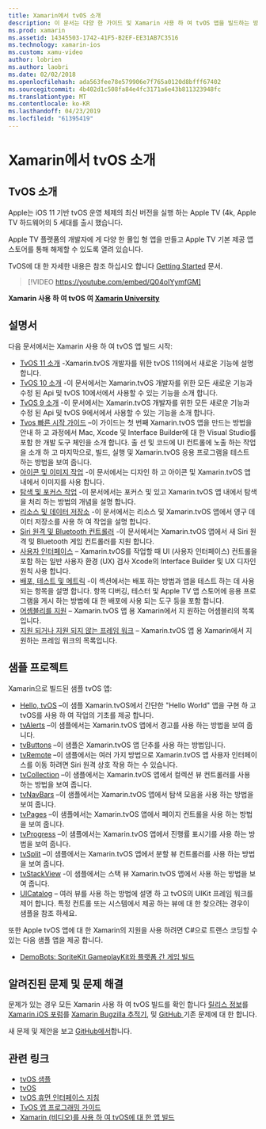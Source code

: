 ```yaml
---
title: Xamarin에서 tvOS 소개
description: 이 문서는 다양 한 가이드 및 Xamarin 사용 하 여 tvOS 앱을 빌드하는 방법을 보여 주는 샘플에 연결 합니다. 가이드는 사용자 인터페이스 개발, 데이터 저장소, 아이콘 등과 같은 다양 한 기능을 설명합니다.
ms.prod: xamarin
ms.assetid: 14345503-1742-41F5-B2EF-EE31AB7C3516
ms.technology: xamarin-ios
ms.custom: xamu-video
author: lobrien
ms.author: laobri
ms.date: 02/02/2018
ms.openlocfilehash: ada563fee78e579906e7f765a0120d8bfff67402
ms.sourcegitcommit: 4b402d1c508fa84e4fc3171a6e43b811323948fc
ms.translationtype: MT
ms.contentlocale: ko-KR
ms.lasthandoff: 04/23/2019
ms.locfileid: "61395419"
---
```

# <a name="introduction-to-tvos-in-xamarin"></a>Xamarin에서 tvOS 소개

## <a name="introducing-tvos"></a>TvOS 소개

Apple는 iOS 11 기반 tvOS 운영 체제의 최신 버전을 실행 하는 Apple TV (4k, Apple TV 하드웨어의 5 세대를 출시 했습니다.

Apple TV 플랫폼의 개발자에 게 다양 한 몰입 형 앱을 만들고 Apple TV 기본 제공 앱 스토어를 통해 해제할 수 있도록 열려 있습니다.

TvOS에 대 한 자세한 내용은 참조 하십시오 합니다 [Getting Started](~/ios/tvos/get-started/index.md) 문서.

> [!VIDEO https://youtube.com/embed/Q04oIYymfGM]

**Xamarin 사용 하 여 tvOS 여 [Xamarin University](https://university.xamarin.com/)**

## <a name="documentation"></a>설명서

다음 문서에서는 Xamarin 사용 하 여 tvOS 앱 빌드 시작:

- [TvOS 11 소개](~/ios/tvos/platform/introduction-to-tvos11.md) -Xamarin.tvOS 개발자를 위한 tvOS 11의에서 새로운 기능에 설명 합니다.
- [TvOS 10 소개](~/ios/tvos/platform/introduction-to-tvos10/index.md) -이 문서에서는 Xamarin.tvOS 개발자를 위한 모든 새로운 기능과 수정 된 Api 및 tvOS 10에서에서 사용할 수 있는 기능을 소개 합니다.
- [TvOS 9 소개](~/ios/tvos/platform/tvos9.md) -이 문서에서는 Xamarin.tvOS 개발자를 위한 모든 새로운 기능과 수정 된 Api 및 tvOS 9에서에서 사용할 수 있는 기능을 소개 합니다. 
- [Tvos 빠른 시작 가이드](~/ios/tvos/get-started/hello-tvos.md) –이 가이드는 첫 번째 Xamarin.tvOS 앱을 만드는 방법을 안내 하 고 과정에서 Mac, Xcode 및 Interface Builder에 대 한 Visual Studio를 포함 한 개발 도구 체인을 소개 합니다. 출 선 및 코드에 UI 컨트롤에 노출 하는 작업을 소개 하 고 마지막으로, 빌드, 실행 및 Xamarin.tvOS 응용 프로그램을 테스트 하는 방법을 보여 줍니다.
- [아이콘 및 이미지 작업](~/ios/tvos/app-fundamentals/icons-images.md) -이 문서에서는 디자인 하 고 아이콘 및 Xamarin.tvOS 앱 내에서 이미지를 사용 합니다.
- [탐색 및 포커스 작업](~/ios/tvos/app-fundamentals/navigation-focus.md) -이 문서에서는 포커스 및 있고 Xamarin.tvOS 앱 내에서 탐색을 처리 하는 방법의 개념을 설명 합니다.
- [리소스 및 데이터 저장소](~/ios/tvos/app-fundamentals/resources-data-storage.md) -이 문서에서는 리소스 및 Xamarin.tvOS 앱에서 영구 데이터 저장소를 사용 하 여 작업을 설명 합니다.
- [Siri 원격 및 Bluetooth 컨트롤러](~/ios/tvos/platform/remote-bluetooth.md) -이 문서에서는 Xamarin.tvOS 앱에서 새 Siri 원격 및 Bluetooth 게임 컨트롤러를 지원 합니다.
- [사용자 인터페이스](~/ios/tvos/user-interface/index.md) – Xamarin.tvOS를 작업할 때 UI (사용자 인터페이스) 컨트롤을 포함 하는 일반 사용자 환경 (UX) 검사 Xcode의 Interface Builder 및 UX 디자인 원칙 사용 합니다.
- [배포, 테스트 및 메트릭](~/ios/tvos/deploy-test/index.md) -이 섹션에서는 배포 하는 방법과 앱을 테스트 하는 데 사용 되는 항목을 설명 합니다. 항목 디버깅, 테스터 및 Apple TV 앱 스토어에 응용 프로그램을 게시 하는 방법에 대 한 배포에 사용 되는 도구 등을 포함 합니다.
- [어셈블리를 지원](~/ios/tvos/internals/assemblies.md) – Xamarin.tvOS 앱 용 Xamarin에서 지 원하는 어셈블리의 목록입니다.
- [지원 되거나 지원 되지 않는 프레임 워크](~/ios/tvos/internals/frameworks.md) – Xamarin.tvOS 앱 용 Xamarin에서 지 원하는 프레임 워크의 목록입니다.

## <a name="sample-projects"></a>샘플 프로젝트

Xamarin으로 빌드된 샘플 tvOS 앱:

- [Hello, tvOS](https://developer.xamarin.com/samples/monotouch/tvos/Hello-tvOS/) –이 샘플 Xamarin.tvOS에서 간단한 "Hello World" 앱을 구현 하 고 tvOS를 사용 하 여 작업의 기초를 제공 합니다.
- [tvAlerts](https://developer.xamarin.com/samples/monotouch/tvos/tvAlerts/) –이 샘플에서는 Xamarin.tvOS 앱에서 경고를 사용 하는 방법을 보여 줍니다.
- [tvButtons](https://developer.xamarin.com/samples/monotouch/tvos/tvButtons/) –이 샘플은 Xamarin.tvOS 앱 단추를 사용 하는 방법입니다.
- [tvRemote](https://developer.xamarin.com/samples/monotouch/tvos/tvRemote/) –이 샘플에서는 여러 가지 방법으로 Xamarin.tvOS 앱 사용자 인터페이스를 이동 하려면 Siri 원격 상호 작용 하는 수 있습니다.
- [tvCollection](https://developer.xamarin.com/samples/monotouch/tvos/tvCollection/) –이 샘플에서는 Xamarin.tvOS 앱에서 컬렉션 뷰 컨트롤러를 사용 하는 방법을 보여 줍니다.
- [tvNavBars](https://developer.xamarin.com/samples/monotouch/tvos/tvNavBars/) –이 샘플에서는 Xamarin.tvOS 앱에서 탐색 모음을 사용 하는 방법을 보여 줍니다.
- [tvPages](https://developer.xamarin.com/samples/monotouch/tvos/tvPages/) –이 샘플에서는 Xamarin.tvOS 앱에서 페이지 컨트롤을 사용 하는 방법을 보여 줍니다.
- [tvProgress](https://developer.xamarin.com/samples/monotouch/tvos/tvProgress/) –이 샘플에서는 Xamarin.tvOS 앱에서 진행률 표시기를 사용 하는 방법을 보여 줍니다.
- [tvSplit](https://developer.xamarin.com/samples/monotouch/tvos/tvSplit/) –이 샘플에서는 Xamarin.tvOS 앱에서 분할 뷰 컨트롤러를 사용 하는 방법을 보여 줍니다.
- [tvStackView](https://developer.xamarin.com/samples/monotouch/tvos/tvStackView/) -이 샘플에서는 스택 뷰 Xamarin.tvOS 앱에서 사용 하는 방법을 보여 줍니다.
- [UICatalog](https://developer.xamarin.com/samples/monotouch/tvos/UICatalog/) – 여러 뷰를 사용 하는 방법에 설명 하 고 tvOS의 UIKit 프레임 워크를 제어 합니다. 특정 컨트롤 또는 시스템에서 제공 하는 뷰에 대 한 찾으려는 경우이 샘플을 참조 하세요.

또한 Apple tvOS 앱에 대 한 Xamarin의 지원을 사용 하려면 C#으로 트랜스 코딩할 수 있는 다음 샘플 앱을 제공 합니다.

- [DemoBots: SpriteKit GameplayKit와 플랫폼 간 게임 빌드](https://developer.apple.com/library/prerelease/tvos/samplecode/DemoBots/)

## <a name="known-issues-and-troubleshooting"></a>알려진된 문제 및 문제 해결

문제가 있는 경우 모든 Xamarin 사용 하 여 tvOS 빌드를 확인 합니다 [릴리스 정보](https://docs.microsoft.com/xamarin/ios/release-notes/)를 [Xamarin.iOS 포럼](https://forums.xamarin.com/categories/ios)를 [Xamarin Bugzilla 추적기](https://bugzilla.xamarin.com/query.cgi?product=iOS), 및 [GitHub ](https://github.com/xamarin/xamarin-macios/issues) 기존 문제에 대 한 합니다.

새 문제 및 제안을 보고 [GitHub에서](https://github.com/xamarin/xamarin-macios/issues)합니다.


## <a name="related-links"></a>관련 링크

- [tvOS 샘플](https://developer.xamarin.com/samples/tvos/all/)
- [tvOS](https://developer.apple.com/tvos/)
- [tvOS 휴먼 인터페이스 지침](https://developer.apple.com/tvos/human-interface-guidelines/)
- [TvOS 앱 프로그래밍 가이드](https://developer.apple.com/library/prerelease/tvos/documentation/General/Conceptual/AppleTV_PG/)
- [Xamarin (비디오)를 사용 하 여 tvOS에 대 한 앱 빌드](https://university.xamarin.com/lightninglectures/tvos-with-xamarin)
